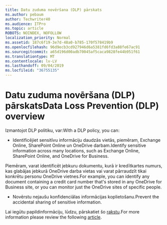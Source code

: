 ```yaml
---
title: Datu zuduma novēršana (DLP) pārskats
ms.author: pebaum
author: Techwriter40
ms.audience: ITPro
ms.topic: article
ROBOTS: NOINDEX, NOFOLLOW
localization_priority: Normal
ms.assetid: 187c6f19-3e7d-48a0-b785-170f578419b9
ms.openlocfilehash: 96d9ecb3cd927946d6a5381fd6fd3a88fe67ac91
ms.sourcegitcommit: a65d196d00adb70045af5caca9828fe44b951f61
ms.translationtype: MT
ms.contentlocale: lv-LV
ms.lasthandoff: 09/04/2019
ms.locfileid: "36755135"
---
```

# <a name="data-loss-prevention-dlp-overview"></a><span data-ttu-id="e6a4a-102">Datu zuduma novēršana (DLP) pārskats</span><span class="sxs-lookup"><span data-stu-id="e6a4a-102">Data Loss Prevention (DLP) overview</span></span>

<span data-ttu-id="e6a4a-103">Izmantojot DLP politiku, var:</span><span class="sxs-lookup"><span data-stu-id="e6a4a-103">With a DLP policy, you can:</span></span>

- <span data-ttu-id="e6a4a-104">Identificējiet sensitīvu informāciju daudzās vietās, piemēram, Exchange Online, SharePoint Online un OneDrive darbam.</span><span class="sxs-lookup"><span data-stu-id="e6a4a-104">Identify sensitive information across many locations, such as Exchange Online, SharePoint Online, and OneDrive for Business.</span></span>


<span data-ttu-id="e6a4a-105">Piemēram, varat identificēt jebkuru dokumentu, kurā ir kredītkartes numurs, kas glabājas jebkurā OneDrive darba vietas vai varat pārraudzīt tikai konkrētu personu OneDrive vietnes.</span><span class="sxs-lookup"><span data-stu-id="e6a4a-105">For example, you can identify any document containing a credit card number that's stored in any OneDrive for Business site, or you can monitor just the OneDrive sites of specific people.</span></span>

- <span data-ttu-id="e6a4a-106">Novērstu nejaušu konfidenciālas informācijas koplietošanu.</span><span class="sxs-lookup"><span data-stu-id="e6a4a-106">Prevent the accidental sharing of sensitive information.</span></span>


<span data-ttu-id="e6a4a-107">Lai iegūtu papildinformāciju, lūdzu, pārskatiet šo [rakstu](https://docs.microsoft.com/office365/securitycompliance/data-loss-prevention-policies).</span><span class="sxs-lookup"><span data-stu-id="e6a4a-107">For more information please review the following [article](https://docs.microsoft.com/office365/securitycompliance/data-loss-prevention-policies).</span></span>


